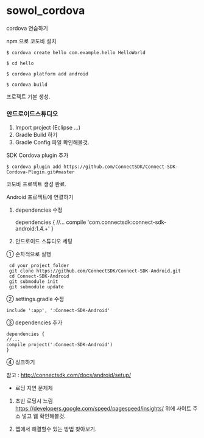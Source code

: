 # sowol_cordova
cordova 연습하기


npm 으로 코도바 설치


    $ cordova create hello com.example.hello HelloWorld 

    $ cd hello 

    $ cordova platform add android 

    $ cordova build


프로젝트 기본 생성.

### 안드로이드스튜디오 
1.  Import project (Eclipse ...)
2.  Gradle Build 하기
3.  Gradle Config 파일 확인해볼것.


SDK Cordova plugin 추가

    $ cordova plugin add https://github.com/ConnectSDK/Connect-SDK-Cordova-Plugin.git#master


코도바 프로젝트 생성 완료.

Android 프로젝트에 연결하기


1. dependencies 수정


     dependencies { 
     //... 
     compile 'com.connectsdk:connect-sdk-android:1.4.+' 
     } 



2. 안드로이드 스튜디오 세팅


① 순차적으로 실행

     cd your_project_folder
     git clone https://github.com/ConnectSDK/Connect-SDK-Android.git
     cd Connect-SDK-Android
     git submodule init
     git submodule update


② settings.gradle 수정

    include ':app', ':Connect-SDK-Android'


③ dependencies 추가

    dependencies { 
    //... 
    compile project(':Connect-SDK-Android') 
    } 


④ 싱크하기


참고 : http://connectsdk.com/docs/android/setup/



* 로딩 지연 문제제
1. 초반 로딩시 느림
        https://developers.google.com/speed/pagespeed/insights/
위에 사이트 주소 넣고 웹 확인해볼것.

2. 앱에서 해결할수 있는 방법 찾아보기.
